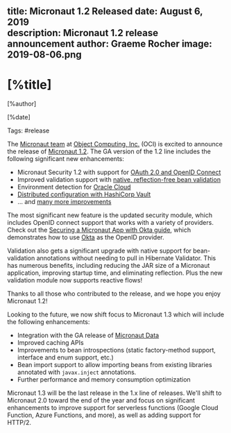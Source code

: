 title: Micronaut 1.2 Released
date: August 6, 2019  
description: Micronaut 1.2 release announcement
author: Graeme Rocher
image: 2019-08-06.png
---

# [%title]

[%author]

[%date] 

Tags: #release

The [Micronaut team](https://objectcomputing.com/products/2gm-team "Groovy, Grails, and Micronaut Team") at [Object Computing, Inc.](https://objectcomputing.com/) (OCI) is excited to announce the release of [Micronaut 1.2](https://github.com/micronaut-projects/micronaut-core/releases/tag/v1.2.0). The GA version of the 1.2 line includes the following significant new enhancements:

*   Micronaut Security 1.2 with support for [OAuth 2.0 and OpenID Connect](https://micronaut-projects.github.io/micronaut-security/1.2.x/guide/#oauth)
*   Improved validation support with [native, reflection-free bean validation](https://docs.micronaut.io/1.2.x/guide/index.html#beanValidation)
*   Environment detection for [Oracle Cloud](https://cloud.oracle.com/home)
*   [Distributed configuration with HashiCorp Vault](https://docs.micronaut.io/1.2.x/guide/index.html#distributedConfigurationVault) 
*   ... and [many more improvements](https://docs.micronaut.io/1.2.x/guide/index.html#whatsNew)

The most significant new feature is the updated security module, which includes OpenID connect support that works with a variety of providers. Check out the [Securing a Micronaut App with Okta guide](https://guides.micronaut.io/micronaut-oauth2-okta/guide/index.html), which demonstrates how to use [Okta](https://www.okta.com) as the OpenID provider.

Validation also gets a significant upgrade with native support for bean-validation annotations without needing to pull in Hibernate Validator. This has numerous benefits, including reducing the JAR size of a Micronaut application, improving startup time, and eliminating reflection. Plus the new validation module now supports reactive flows! 

Thanks to all those who contributed to the release, and we hope you enjoy Micronaut 1.2!

Looking to the future, we now shift focus to Micronaut 1.3 which will include the following enhancements:

*   Integration with the GA release of [Micronaut Data](/blog/2019-07-18-unleashing-predator-precomputed-data-repositories.html)
*   Improved caching APIs
*   Improvements to bean introspections (static factory-method support, interface and enum support, etc.)
*   Bean import support to allow importing beans from existing libraries annotated with `javax.inject` annotations.
*   Further performance and memory consumption optimization

Micronaut 1.3 will be the last release in the 1.x line of releases. We'll shift to Micronaut 2.0 toward the end of the year and focus on significant enhancements to improve support for serverless functions (Google Cloud Function, Azure Functions, and more), as well as adding support for HTTP/2.
